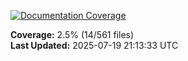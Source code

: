 <!-- Documentation Coverage Badge - Auto-generated by pre-commit hook -->
[![Documentation Coverage](https://img.shields.io/badge/Documentation%20Coverage-2.5%25-red?style=flat&logo=gitbook&logoColor=white)](./documentation-coverage-report.html)

**Coverage:** 2.5% (14/561 files)  
**Last Updated:** 2025-07-19 21:13:33 UTC
